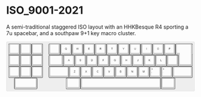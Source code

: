 # ISO_9001-2021
A semi-traditional staggered ISO layout with an HHKBesque R4 sporting a 7u spacebar, and a southpaw 9+1 key macro cluster.


<img src="https://github.com/lurkcobain/ISO_9001-2021/blob/main/iso-9001-2021.jpg">
